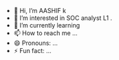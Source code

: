 - 👋 Hi, I’m AASHIF k
- 👀 I’m interested in SOC analyst L1 .
- 🌱 I’m currently learning 
- 📫 How to reach me ...
- 😄 Pronouns: ...
- ⚡ Fun fact: ...

<!---
AASHIFk1936/AASHIFk1936 is a ✨ special ✨ repository because its `README.md` (this file) appears on your GitHub profile.
You can click the Preview link to take a look at your changes.
--->
